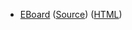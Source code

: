 * [EBoard](../eboards/eboard.18.html)
  ([Source](../eboards/eboard.18.md))
  ([HTML](../eboards/eboard.18.html))
